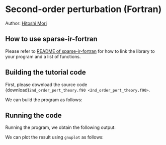 # Second-order perturbation (Fortran)
Author: [Hitoshi Mori](mailto:XXXX)


## How to use sparse-ir-fortran
Please refer to [README of sparse-ir-fortran](https://github.com/SpM-lab/sparse-ir-fortran) for how to link the library to your program and a list of functions.


## Building the tutorial code
First, please download the source code {download}`2nd_order_pert_theory.f90 <2nd_order_pert_theory.f90>`.

We can build the program as follows:

## Running the code

Running the program, we obtain the following output:


We can plot the result using `gnuplot` as follows: